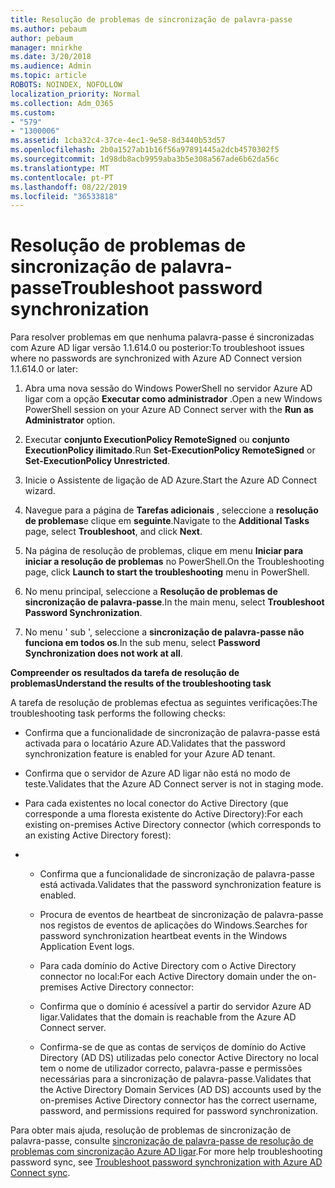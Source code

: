 ```yaml
---
title: Resolução de problemas de sincronização de palavra-passe
ms.author: pebaum
author: pebaum
manager: mnirkhe
ms.date: 3/20/2018
ms.audience: Admin
ms.topic: article
ROBOTS: NOINDEX, NOFOLLOW
localization_priority: Normal
ms.collection: Adm_O365
ms.custom:
- "579"
- "1300006"
ms.assetid: 1cba32c4-37ce-4ec1-9e58-8d3440b53d57
ms.openlocfilehash: 2b0a1527ab1b16f56a97891445a2dcb4570302f5
ms.sourcegitcommit: 1d98db8acb9959aba3b5e308a567ade6b62da56c
ms.translationtype: MT
ms.contentlocale: pt-PT
ms.lasthandoff: 08/22/2019
ms.locfileid: "36533818"
---
```

# <a name="troubleshoot-password-synchronization"></a><span data-ttu-id="daa9a-102">Resolução de problemas de sincronização de palavra-passe</span><span class="sxs-lookup"><span data-stu-id="daa9a-102">Troubleshoot password synchronization</span></span>

<span data-ttu-id="daa9a-103">Para resolver problemas em que nenhuma palavra-passe é sincronizadas com Azure AD ligar versão 1.1.614.0 ou posterior:</span><span class="sxs-lookup"><span data-stu-id="daa9a-103">To troubleshoot issues where no passwords are synchronized with Azure AD Connect version 1.1.614.0 or later:</span></span>
  
1. <span data-ttu-id="daa9a-104">Abra uma nova sessão do Windows PowerShell no servidor Azure AD ligar com a opção **Executar como administrador** .</span><span class="sxs-lookup"><span data-stu-id="daa9a-104">Open a new Windows PowerShell session on your Azure AD Connect server with the **Run as Administrator** option.</span></span>

2. <span data-ttu-id="daa9a-105">Executar **conjunto ExecutionPolicy RemoteSigned** ou **conjunto ExecutionPolicy ilimitado**.</span><span class="sxs-lookup"><span data-stu-id="daa9a-105">Run **Set-ExecutionPolicy RemoteSigned** or **Set-ExecutionPolicy Unrestricted**.</span></span>

3. <span data-ttu-id="daa9a-106">Inicie o Assistente de ligação de AD Azure.</span><span class="sxs-lookup"><span data-stu-id="daa9a-106">Start the Azure AD Connect wizard.</span></span>

4. <span data-ttu-id="daa9a-107">Navegue para a página de **Tarefas adicionais** , seleccione a **resolução de problemas**e clique em **seguinte**.</span><span class="sxs-lookup"><span data-stu-id="daa9a-107">Navigate to the **Additional Tasks** page, select **Troubleshoot**, and click **Next**.</span></span>

5. <span data-ttu-id="daa9a-108">Na página de resolução de problemas, clique em menu **Iniciar para iniciar a resolução de problemas** no PowerShell.</span><span class="sxs-lookup"><span data-stu-id="daa9a-108">On the Troubleshooting page, click **Launch to start the troubleshooting** menu in PowerShell.</span></span>

6. <span data-ttu-id="daa9a-109">No menu principal, seleccione a **Resolução de problemas de sincronização de palavra-passe**.</span><span class="sxs-lookup"><span data-stu-id="daa9a-109">In the main menu, select **Troubleshoot Password Synchronization**.</span></span>

7. <span data-ttu-id="daa9a-110">No menu ' sub ', seleccione a **sincronização de palavra-passe não funciona em todos os**.</span><span class="sxs-lookup"><span data-stu-id="daa9a-110">In the sub menu, select **Password Synchronization does not work at all**.</span></span>

<span data-ttu-id="daa9a-111">**Compreender os resultados da tarefa de resolução de problemas**</span><span class="sxs-lookup"><span data-stu-id="daa9a-111">**Understand the results of the troubleshooting task**</span></span>
  
<span data-ttu-id="daa9a-112">A tarefa de resolução de problemas efectua as seguintes verificações:</span><span class="sxs-lookup"><span data-stu-id="daa9a-112">The troubleshooting task performs the following checks:</span></span>
  
- <span data-ttu-id="daa9a-113">Confirma que a funcionalidade de sincronização de palavra-passe está activada para o locatário Azure AD.</span><span class="sxs-lookup"><span data-stu-id="daa9a-113">Validates that the password synchronization feature is enabled for your Azure AD tenant.</span></span>

- <span data-ttu-id="daa9a-114">Confirma que o servidor de Azure AD ligar não está no modo de teste.</span><span class="sxs-lookup"><span data-stu-id="daa9a-114">Validates that the Azure AD Connect server is not in staging mode.</span></span>

- <span data-ttu-id="daa9a-115">Para cada existentes no local conector do Active Directory (que corresponde a uma floresta existente do Active Directory):</span><span class="sxs-lookup"><span data-stu-id="daa9a-115">For each existing on-premises Active Directory connector (which corresponds to an existing Active Directory forest):</span></span>

- 
  - <span data-ttu-id="daa9a-116">Confirma que a funcionalidade de sincronização de palavra-passe está activada.</span><span class="sxs-lookup"><span data-stu-id="daa9a-116">Validates that the password synchronization feature is enabled.</span></span>

  - <span data-ttu-id="daa9a-117">Procura de eventos de heartbeat de sincronização de palavra-passe nos registos de eventos de aplicações do Windows.</span><span class="sxs-lookup"><span data-stu-id="daa9a-117">Searches for password synchronization heartbeat events in the Windows Application Event logs.</span></span>

  - <span data-ttu-id="daa9a-118">Para cada domínio do Active Directory com o Active Directory connector no local:</span><span class="sxs-lookup"><span data-stu-id="daa9a-118">For each Active Directory domain under the on-premises Active Directory connector:</span></span>

  - <span data-ttu-id="daa9a-119">Confirma que o domínio é acessível a partir do servidor Azure AD ligar.</span><span class="sxs-lookup"><span data-stu-id="daa9a-119">Validates that the domain is reachable from the Azure AD Connect server.</span></span>

  - <span data-ttu-id="daa9a-120">Confirma-se de que as contas de serviços de domínio do Active Directory (AD DS) utilizadas pelo conector Active Directory no local tem o nome de utilizador correcto, palavra-passe e permissões necessárias para a sincronização de palavra-passe.</span><span class="sxs-lookup"><span data-stu-id="daa9a-120">Validates that the Active Directory Domain Services (AD DS) accounts used by the on-premises Active Directory connector has the correct username, password, and permissions required for password synchronization.</span></span>

<span data-ttu-id="daa9a-121">Para obter mais ajuda, resolução de problemas de sincronização de palavra-passe, consulte [sincronização de palavra-passe de resolução de problemas com sincronização Azure AD ligar](https://docs.microsoft.com/azure/active-directory/connect/active-directory-aadconnectsync-troubleshoot-password-synchronization).</span><span class="sxs-lookup"><span data-stu-id="daa9a-121">For more help troubleshooting password sync, see [Troubleshoot password synchronization with Azure AD Connect sync](https://docs.microsoft.com/azure/active-directory/connect/active-directory-aadconnectsync-troubleshoot-password-synchronization).</span></span>
  